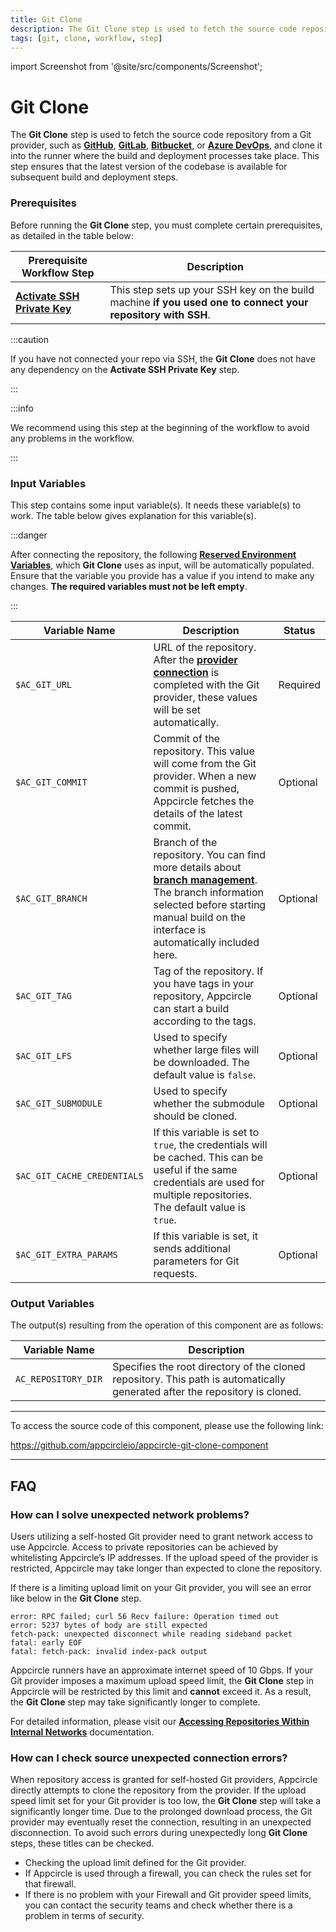 ```yaml
---
title: Git Clone
description: The Git Clone step is used to fetch the source code repository from a Git provider and clone it into the runner where the build and deployment processes take place.
tags: [git, clone, workflow, step]
---
```


import Screenshot from '@site/src/components/Screenshot';

# Git Clone

The **Git Clone** step is used to fetch the source code repository from a Git provider, such as [**GitHub**](/build/manage-the-connections/adding-a-build-profile/connecting-to-github), [**GitLab**](/build/manage-the-connections/adding-a-build-profile/connecting-to-gitlab), [**Bitbucket**](/build/manage-the-connections/adding-a-build-profile/connecting-to-bitbucket), or [**Azure DevOps**](/build/manage-the-connections/adding-a-build-profile/connecting-to-azure), and clone it into the runner where the build and deployment processes take place. This step ensures that the latest version of the codebase is available for subsequent build and deployment steps.

### Prerequisites

Before running the **Git Clone** step, you must complete certain prerequisites, as detailed in the table below:

| Prerequisite Workflow Step                      | Description                                     |
|-------------------------------------------------|-------------------------------------------------|
| [**Activate SSH Private Key**](/workflows/common-workflow-steps/active-ssh-private-key) | This step sets up your SSH key on the build machine **if you used one to connect your repository with SSH**. |

:::caution

If you have not connected your repo via SSH, the **Git Clone** does not have any dependency on the **Activate SSH Private Key** step.

:::

<Screenshot url='https://cdn.appcircle.io/docs/assets/BE2794-gitOrder.png' />

:::info

We recommend using this step at the beginning of the workflow to avoid any problems in the workflow.

:::

### Input Variables

This step contains some input variable(s). It needs these variable(s) to work. The table below gives explanation for this variable(s).

<Screenshot url='https://cdn.appcircle.io/docs/assets/BE2794-gitDetails.png' />

:::danger

After connecting the repository, the following [**Reserved Environment Variables**](/environment-variables/appcircle-specific-environment-variables), which **Git Clone** uses as input, will be automatically populated. Ensure that the variable you provide has a value if you intend to make any changes. **The required variables must not be left empty**.

:::

| Variable Name                 | Description                                    | Status           | 
|-------------------------------|------------------------------------------------|------------------|
| `$AC_GIT_URL`                 | URL of the repository. After the [**provider connection**](/build/manage-the-connections/adding-a-build-profile) is completed with the Git provider, these values will be set automatically. | Required |
| `$AC_GIT_COMMIT`              | Commit of the repository. This value will come from the Git provider. When a new commit is pushed, Appcircle fetches the details of the latest commit. | Optional |
| `$AC_GIT_BRANCH`              | Branch of the repository. You can find more details about [**branch management**](/build/build-process-management/build-profile-branch-operations). The branch information selected before starting manual build on the interface is automatically included here.  | Optional |
| `$AC_GIT_TAG`                 | Tag of the repository. If you have tags in your repository, Appcircle can start a build according to the tags. | Optional |
| `$AC_GIT_LFS`                 | Used to specify whether large files will be downloaded. The default value is `false`. | Optional |
| `$AC_GIT_SUBMODULE`           | Used to specify whether the submodule should be cloned. | Optional |
| `$AC_GIT_CACHE_CREDENTIALS`   | If this variable is set to `true`, the credentials will be cached. This can be useful if the same credentials are used for multiple repositories. The default value is `true`. | Optional |
| `$AC_GIT_EXTRA_PARAMS`        | If this variable is set, it sends additional parameters for Git requests. | Optional |

### Output Variables

The output(s) resulting from the operation of this component are as follows:

| Variable Name                 | Description                                    |
|-------------------------------|------------------------------------------------|
| `AC_REPOSITORY_DIR`          | Specifies the root directory of the cloned repository. This path is automatically generated after the repository is cloned. |

---

To access the source code of this component, please use the following link:

https://github.com/appcircleio/appcircle-git-clone-component

---

## FAQ

### How can I solve unexpected network problems?

Users utilizing a self-hosted Git provider need to grant network access to use Appcircle. Access to private repositories can be achieved by whitelisting Appcircle’s IP addresses. If the upload speed of the provider is restricted, Appcircle may take longer than expected to clone the repository.

If there is a limiting upload limit on your Git provider, you will see an error like below in the **Git Clone** step.

```
error: RPC failed; curl 56 Recv failure: Operation timed out
error: 5237 bytes of body are still expected
fetch-pack: unexpected disconnect while reading sideband packet
fatal: early EOF
fatal: fetch-pack: invalid index-pack output
```

Appcircle runners have an approximate internet speed of 10 Gbps. If your Git provider imposes a maximum upload speed limit, the **Git Clone** step in Appcircle will be restricted by this limit and **cannot** exceed it. As a result, the **Git Clone** step may take significantly longer to complete.

For detailed information, please visit our [**Accessing Repositories Within Internal Networks**](/build/manage-the-connections/accessing-repositories-in-internal-networks-firewalls) documentation.

### How can I check source unexpected connection errors?

When repository access is granted for self-hosted Git providers, Appcircle directly attempts to clone the repository from the provider. If the upload speed limit set for your Git provider is too low, the **Git Clone** step will take a significantly longer time. Due to the prolonged download process, the Git provider may eventually reset the connection, resulting in an unexpected disconnection. To avoid such errors during unexpectedly long **Git Clone** steps, these titles can be checked.

- Checking the upload limit defined for the Git provider.
- If Appcircle is used through a firewall, you can check the rules set for that firewall.
- If there is no problem with your Firewall and Git provider speed limits, you can contact the security teams and check whether there is a problem in terms of security.
